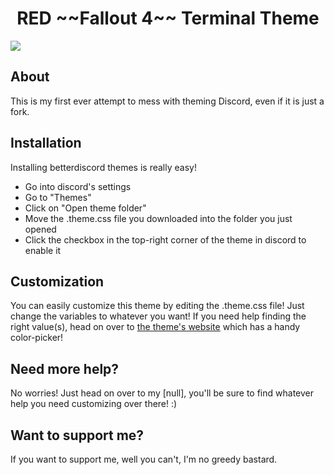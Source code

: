 <h1 align="center"> RED ~~Fallout 4~~ Terminal Theme</h1>
<img src="https://B4T3S.github.io/Fallout4TerminalTheme/img/FalloutTerminal.png">

<h2>About</h2>

This is my first ever attempt to mess with theming Discord, even if it is just a fork.

<h2>Installation</h2>

Installing betterdiscord themes is really easy!
- Go into discord's settings
- Go to "Themes"
- Click on "Open theme folder"
- Move the .theme.css file you downloaded into the folder you just opened
- Click the checkbox in the top-right corner of the theme in discord to enable it

<h2>Customization</h2>

You can easily customize this theme by editing the .theme.css file! Just change the variables to whatever you want!
If you need help finding the right value(s), head on over to [the theme's website](https://B4T3S.github.io/Fallout4TerminalTheme/) which has a handy color-picker!

<h2>Need more help?</h2>

No worries! Just head on over to my [null], you'll be sure to find whatever help you need customizing over there! :)

<h2>Want to support me?</h2>
If you want to support me, well you can't, I'm no greedy bastard.
